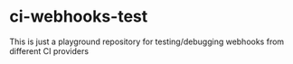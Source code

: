 # ci-webhooks-test

This is just a playground repository for testing/debugging webhooks from different CI providers











